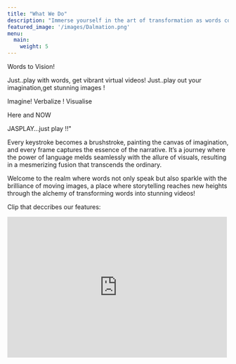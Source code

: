```yaml
---
title: "What We Do"
description: "Immerse yourself in the art of transformation as words come to life, evolving from mere text into captivating visuals that tell compelling stories. With the magic touch of creativity and technology, the process unfolds like a symphony, where letters dance and sentences unfurl, gradually giving birth to stunning videos that enchant, educate, and entertain"
featured_image: '/images/Dalmation.png'
menu:
  main:
    weight: 5
---
```


Words to Vision!

Just..play with words, get vibrant virtual videos!
Just..play out your imagination,get stunning images !

Imagine! Verbalize ! Visualise

Here and NOW

JASPLAY…just play !!"

Every keystroke becomes a brushstroke, painting the canvas of imagination, and every frame captures the essence of the narrative. It’s a journey where the power of language melds seamlessly with the allure of visuals, resulting in a mesmerizing fusion that transcends the ordinary.

Welcome to the realm where words not only speak but also sparkle with the brilliance of moving images, a place where storytelling reaches new heights through the alchemy of transforming words into stunning videos!

Clip that deccribes our features:

<iframe width="500" height="320" src="https://www.youtube.com/embed/nUGVuRiPQRY?version=3&loop=1&playlist=nUGVuRiPQRY" title="YouTube video player" 
frameborder="0" allow="accelerometer; autoplay; clipboard-write; encrypted-media; gyroscope; picture-in-picture; web-share" allowfullscreen></iframe>

